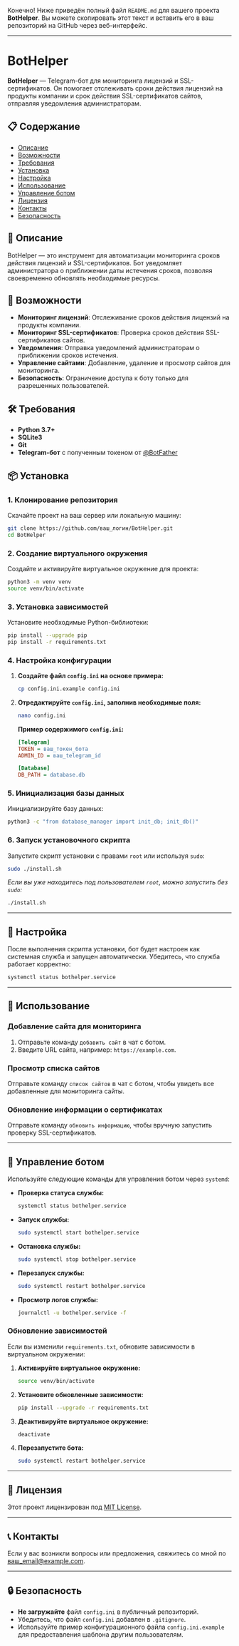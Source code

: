 Конечно! Ниже приведён полный файл `README.md` для вашего проекта **BotHelper**. Вы можете скопировать этот текст и вставить его в ваш репозиторий на GitHub через веб-интерфейс.

---

# BotHelper

**BotHelper** — Telegram-бот для мониторинга лицензий и SSL-сертификатов. Он помогает отслеживать сроки действия лицензий на продукты компании и срок действия SSL-сертификатов сайтов, отправляя уведомления администраторам.

## 📋 Содержание

- [Описание](#-описание)
- [Возможности](#возможности)
- [Требования](#🛠-требования)
- [Установка](#📦-установка)
- [Настройка](#🔧-настройка)
- [Использование](#📝-использование)
- [Управление ботом](#🔧-управление-ботом)
- [Лицензия](#📜-лицензия)
- [Контакты](#📞-контакты)
- [Безопасность](#🔒-безопасность)

## 📖 Описание

BotHelper — это инструмент для автоматизации мониторинга сроков действия лицензий и SSL-сертификатов. Бот уведомляет администратора о приближении даты истечения сроков, позволяя своевременно обновлять необходимые ресурсы.

## 🚀 Возможности

- **Мониторинг лицензий**: Отслеживание сроков действия лицензий на продукты компании.
- **Мониторинг SSL-сертификатов**: Проверка сроков действия SSL-сертификатов сайтов.
- **Уведомления**: Отправка уведомлений администраторам о приближении сроков истечения.
- **Управление сайтами**: Добавление, удаление и просмотр сайтов для мониторинга.
- **Безопасность**: Ограничение доступа к боту только для разрешенных пользователей.

## 🛠 Требования

- **Python 3.7+**
- **SQLite3**
- **Git**
- **Telegram-бот** с полученным токеном от [@BotFather](https://t.me/BotFather)

## 📦 Установка

### 1. Клонирование репозитория

Скачайте проект на ваш сервер или локальную машину:

```bash
git clone https://github.com/ваш_логин/BotHelper.git
cd BotHelper
```

### 2. Создание виртуального окружения

Создайте и активируйте виртуальное окружение для проекта:

```bash
python3 -m venv venv
source venv/bin/activate
```

### 3. Установка зависимостей

Установите необходимые Python-библиотеки:

```bash
pip install --upgrade pip
pip install -r requirements.txt
```

### 4. Настройка конфигурации

1. **Создайте файл `config.ini` на основе примера:**

   ```bash
   cp config.ini.example config.ini
   ```

2. **Отредактируйте `config.ini`, заполнив необходимые поля:**

   ```bash
   nano config.ini
   ```

   **Пример содержимого `config.ini`:**

   ```ini
   [Telegram]
   TOKEN = ваш_токен_бота
   ADMIN_ID = ваш_telegram_id

   [Database]
   DB_PATH = database.db
   ```

### 5. Инициализация базы данных

Инициализируйте базу данных:

```bash
python3 -c "from database_manager import init_db; init_db()"
```

### 6. Запуск установочного скрипта

Запустите скрипт установки с правами `root` или используя `sudo`:

```bash
sudo ./install.sh
```

*Если вы уже находитесь под пользователем `root`, можно запустить без `sudo`:*

```bash
./install.sh
```

---

## 🔧 Настройка

После выполнения скрипта установки, бот будет настроен как системная служба и запущен автоматически. Убедитесь, что служба работает корректно:

```bash
systemctl status bothelper.service
```

---

## 📝 Использование

### Добавление сайта для мониторинга

1. Отправьте команду `добавить сайт` в чат с ботом.
2. Введите URL сайта, например: `https://example.com`.

### Просмотр списка сайтов

Отправьте команду `список сайтов` в чат с ботом, чтобы увидеть все добавленные для мониторинга сайты.

### Обновление информации о сертификатах

Отправьте команду `обновить информацию`, чтобы вручную запустить проверку SSL-сертификатов.

---

## 🔧 Управление ботом

Используйте следующие команды для управления ботом через `systemd`:

- **Проверка статуса службы:**

  ```bash
  systemctl status bothelper.service
  ```

- **Запуск службы:**

  ```bash
  sudo systemctl start bothelper.service
  ```

- **Остановка службы:**

  ```bash
  sudo systemctl stop bothelper.service
  ```

- **Перезапуск службы:**

  ```bash
  sudo systemctl restart bothelper.service
  ```

- **Просмотр логов службы:**

  ```bash
  journalctl -u bothelper.service -f
  ```

### Обновление зависимостей

Если вы изменили `requirements.txt`, обновите зависимости в виртуальном окружении:

1. **Активируйте виртуальное окружение:**

   ```bash
   source venv/bin/activate
   ```

2. **Установите обновленные зависимости:**

   ```bash
   pip install --upgrade -r requirements.txt
   ```

3. **Деактивируйте виртуальное окружение:**

   ```bash
   deactivate
   ```

4. **Перезапустите бота:**

   ```bash
   sudo systemctl restart bothelper.service
   ```

---

## 📜 Лицензия

Этот проект лицензирован под [MIT License](LICENSE).

---

## 📞 Контакты

Если у вас возникли вопросы или предложения, свяжитесь со мной по [ваш_email@example.com](mailto:ваш_email@example.com).

---

## 🔒 Безопасность

- **Не загружайте** файл `config.ini` в публичный репозиторий.
- Убедитесь, что файл `config.ini` добавлен в `.gitignore`.
- Используйте пример конфигурационного файла `config.ini.example` для предоставления шаблона другим пользователям.
